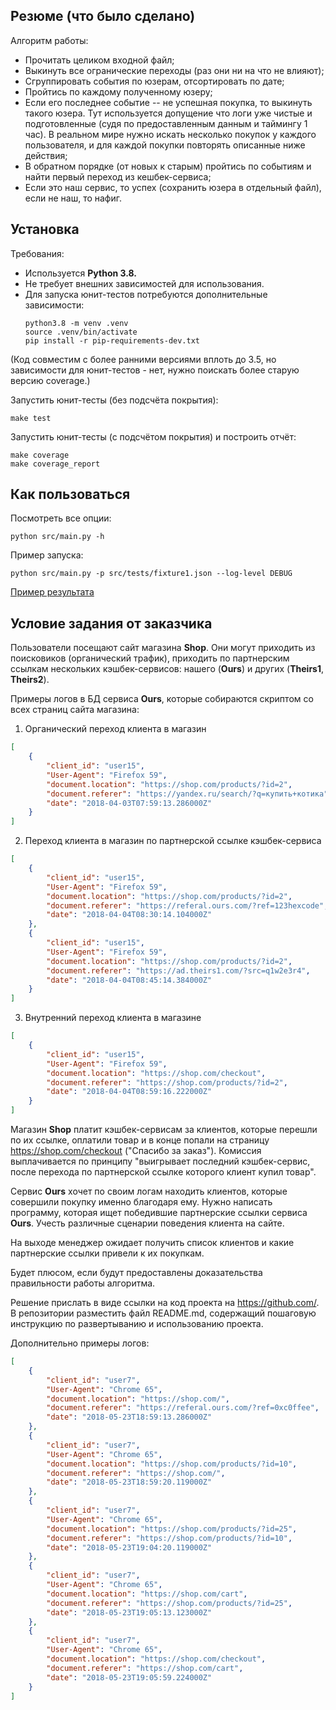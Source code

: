 Резюме (что было сделано)
-------------------------

Алгоритм работы:

* Прочитать целиком входной файл;
* Выкинуть все огранические переходы (раз они ни на что не влияют);
* Сгруппировать события по юзерам, отсортировать по дате;
* Пройтись по каждому полученному юзеру;
* Если его последнее событие -- не успешная покупка, то выкинуть такого юзера. Тут используется допущение
  что логи уже чистые и подготовленные (судя по предоставленным данным и таймингу 1 час). В реальном мире
  нужно искать несколько покупок у каждого пользователя, и для каждой покупки повторять описанные ниже действия;
* В обратном порядке (от новых к старым) пройтись по событиям и найти первый переход из кешбек-сервиса;
* Если это наш сервис, то успех (сохранить юзера в отдельный файл), если не наш, то нафиг.


Установка
---------

Требования:
* Используется **Python 3.8.**
* Не требует внешних зависимостей для использования.
* Для запуска юнит-тестов потребуются дополнительные зависимости:
    ```
    python3.8 -m venv .venv
    source .venv/bin/activate
    pip install -r pip-requirements-dev.txt
    ```

(Код совместим с более ранними версиями вплоть до 3.5, но зависимости для юнит-тестов - нет,
нужно поискать более старую версию coverage.)


Запустить юнит-тесты (без подсчёта покрытия):
```
make test
```

Запустить юнит-тесты (с подсчётом покрытия) и построить отчёт:
```
make coverage
make coverage_report
```


Как пользоваться
----------------

Посмотреть все опции:
```
python src/main.py -h
```

Пример запуска:
```
python src/main.py -p src/tests/fixture1.json --log-level DEBUG
```

[Пример результата](reports/report-1589152103.txt)


Условие задания от заказчика
----------------------------

Пользователи посещают сайт магазина **Shop**. Они могут приходить из поисковиков (органический трафик),
приходить по партнерским ссылкам нескольких кэшбек-сервисов: нашего (**Ours**) и других (**Theirs1**, **Theirs2**).

Примеры логов в БД сервиса **Ours**, которые собираются скриптом со всех страниц сайта магазина:

1) Органический переход клиента в магазин
```json
[
    {
        "client_id": "user15",
        "User-Agent": "Firefox 59",
        "document.location": "https://shop.com/products/?id=2",
        "document.referer": "https://yandex.ru/search/?q=купить+котика",
        "date": "2018-04-03T07:59:13.286000Z"
    }
]
```

2) Переход клиента в магазин по партнерской ссылке кэшбек-сервиса
```json
[
    {
        "client_id": "user15",
        "User-Agent": "Firefox 59",
        "document.location": "https://shop.com/products/?id=2",
        "document.referer": "https://referal.ours.com/?ref=123hexcode",
        "date": "2018-04-04T08:30:14.104000Z"
    },
    {
        "client_id": "user15",
        "User-Agent": "Firefox 59",
        "document.location": "https://shop.com/products/?id=2",
        "document.referer": "https://ad.theirs1.com/?src=q1w2e3r4",
        "date": "2018-04-04T08:45:14.384000Z"
    }
]
```

3) Внутренний переход клиента в магазине
```json
[
    {
        "client_id": "user15",
        "User-Agent": "Firefox 59",
        "document.location": "https://shop.com/checkout",
        "document.referer": "https://shop.com/products/?id=2",
        "date": "2018-04-04T08:59:16.222000Z"
    }
]
```

Магазин **Shop** платит кэшбек-сервисам за клиентов, которые перешли по их ссылке,
оплатили товар и в конце попали на страницу https://shop.com/checkout ("Спасибо за заказ").
Комиссия выплачивается по принципу "выигрывает последний кэшбек-сервис,
после перехода по партнерской ссылке которого клиент купил товар".

Сервис **Ours** хочет по своим логам находить клиентов, которые совершили покупку именно благодаря ему.
Нужно написать программу, которая ищет победившие партнерские ссылки сервиса **Ours**.
Учесть различные сценарии поведения клиента на сайте.

На выходе менеджер ожидает получить список клиентов и какие партнерские ссылки привели к их покупкам.

Будет плюсом​, если будут предоставлены доказательства правильности работы алгоритма.

Решение прислать в виде ссылки на код проекта на https://github.com/. В репозитории разместить файл README.md, содержащий пошаговую инструкцию по развертыванию и использованию проекта.

Дополнительно примеры логов:
```json
[
    {
        "client_id": "user7",
        "User-Agent": "Chrome 65",
        "document.location": "https://shop.com/",
        "document.referer": "https://referal.ours.com/?ref=0xc0ffee",
        "date": "2018-05-23T18:59:13.286000Z"
    },
    {
        "client_id": "user7",
        "User-Agent": "Chrome 65",
        "document.location": "https://shop.com/products/?id=10",
        "document.referer": "https://shop.com/",
        "date": "2018-05-23T18:59:20.119000Z"
    },
    {
        "client_id": "user7",
        "User-Agent": "Chrome 65",
        "document.location": "https://shop.com/products/?id=25",
        "document.referer": "https://shop.com/products/?id=10",
        "date": "2018-05-23T19:04:20.119000Z"
    },
    {
        "client_id": "user7",
        "User-Agent": "Chrome 65",
        "document.location": "https://shop.com/cart",
        "document.referer": "https://shop.com/products/?id=25",
        "date": "2018-05-23T19:05:13.123000Z"
    },
    {
        "client_id": "user7",
        "User-Agent": "Chrome 65",
        "document.location": "https://shop.com/checkout",
        "document.referer": "https://shop.com/cart",
        "date": "2018-05-23T19:05:59.224000Z"
    }
]
```
